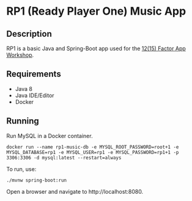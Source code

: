 # RP1 (Ready Player One) Music App

## Description

RP1 is a basic Java and Spring-Boot app used for the [12(15) Factor App Workshop](https://github.com/cjudd/15-factor-app-workshop).

## Requirements
- Java 8
- Java IDE/Editor
- Docker

## Running

Run MySQL in a Docker container.
```
docker run --name rp1-music-db -e MYSQL_ROOT_PASSWORD=root+1 -e MYSQL_DATABASE=rp1 -e MYSQL_USER=rp1 -e MYSQL_PASSWORD=rp1+1 -p 3306:3306 -d mysql:latest --restart=always
```
 
To run, use:
```
./mvnw spring-boot:run
```

Open a browser and navigate to http://localhost:8080.
